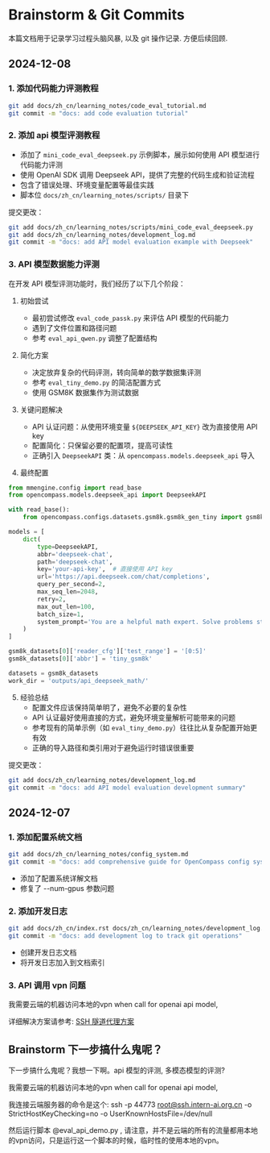 # Brainstorm & Git Commits   


本篇文档用于记录学习过程头脑风暴, 以及 git 操作记录. 方便后续回顾.


## 2024-12-08


### 1. 添加代码能力评测教程

```bash
git add docs/zh_cn/learning_notes/code_eval_tutorial.md
git commit -m "docs: add code evaluation tutorial"
```

### 2. 添加 api 模型评测教程

- 添加了 `mini_code_eval_deepseek.py` 示例脚本，展示如何使用 API 模型进行代码能力评测
- 使用 OpenAI SDK 调用 Deepseek API，提供了完整的代码生成和验证流程
- 包含了错误处理、环境变量配置等最佳实践
- 脚本位 `docs/zh_cn/learning_notes/scripts/` 目录下

提交更改：
```bash
git add docs/zh_cn/learning_notes/scripts/mini_code_eval_deepseek.py
git add docs/zh_cn/learning_notes/development_log.md
git commit -m "docs: add API model evaluation example with Deepseek"
```

### 3. API 模型数据能力评测

在开发 API 模型评测功能时，我们经历了以下几个阶段：

1. 初始尝试
   - 最初尝试修改 `eval_code_passk.py` 来评估 API 模型的代码能力
   - 遇到了文件位置和路径问题
   - 参考 `eval_api_qwen.py` 调整了配置结构

2. 简化方案
   - 决定放弃复杂的代码评测，转向简单的数学数据集评测
   - 参考 `eval_tiny_demo.py` 的简洁配置方式
   - 使用 GSM8K 数据集作为测试数据

3. 关键问题解决
   - API 认证问题：从使用环境变量 `${DEEPSEEK_API_KEY}` 改为直接使用 API key
   - 配置简化：只保留必要的配置项，提高可读性
   - 正确引入 `DeepseekAPI` 类：从 `opencompass.models.deepseek_api` 导入

4. 最终配置
```python
from mmengine.config import read_base
from opencompass.models.deepseek_api import DeepseekAPI

with read_base():
    from opencompass.configs.datasets.gsm8k.gsm8k_gen_tiny import gsm8k_datasets

models = [
    dict(
        type=DeepseekAPI,
        abbr='deepseek-chat',
        path='deepseek-chat',
        key='your-api-key',  # 直接使用 API key
        url='https://api.deepseek.com/chat/completions',
        query_per_second=2,
        max_seq_len=2048,
        retry=2,
        max_out_len=100,
        batch_size=1,
        system_prompt='You are a helpful math expert. Solve problems step by step.',
    )
]

gsm8k_datasets[0]['reader_cfg']['test_range'] = '[0:5]'
gsm8k_datasets[0]['abbr'] = 'tiny_gsm8k'

datasets = gsm8k_datasets
work_dir = 'outputs/api_deepseek_math/'
```

5. 经验总结
   - 配置文件应该保持简单明了，避免不必要的复杂性
   - API 认证最好使用直接的方式，避免环境变量解析可能带来的问题
   - 参考现有的简单示例（如 `eval_tiny_demo.py`）往往比从复杂配置开始更有效
   - 正确的导入路径和类引用对于避免运行时错误很重要

提交更改：
```bash
git add docs/zh_cn/learning_notes/development_log.md
git commit -m "docs: add API model evaluation development summary"
```


## 2024-12-07

### 1. 添加配置系统文档
```bash
git add docs/zh_cn/learning_notes/config_system.md
git commit -m "docs: add comprehensive guide for OpenCompass config system"
```
- 添加了配置系统详解文档
- 修复了 --num-gpus 参数问题

### 2. 添加开发日志
```bash
git add docs/zh_cn/index.rst docs/zh_cn/learning_notes/development_log.md
git commit -m "docs: add development log to track git operations"
```
- 创建开发日志文档
- 将开发日志加入到文档索引

### 3. API 调用 vpn 问题

我需要云端的机器访问本地的vpn when call for openai api model, 

详细解决方案请参考: [SSH 隧道代理方案](./ssh_tunnel_proxy.md)


## Brainstorm 下一步搞什么鬼呢？

下一步搞什么鬼呢？我想一下啊。api 模型的评测, 多模态模型的评测?

我需要云端的机器访问本地的vpn when call for openai api model, 

我连接云端服务器的命令是这个:
ssh -p 44773 root@ssh.intern-ai.org.cn -o StrictHostKeyChecking=no -o UserKnownHostsFile=/dev/null

然后运行脚本 @eval_api_demo.py ,  请注意，并不是云端的所有的流量都用本地的vpn访问，只是运行这一个脚本的时候，临时性的使用本地的vpn。